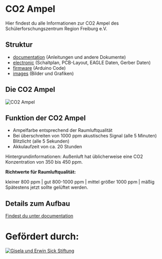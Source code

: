 # CO2 Ampel
Hier findest du alle Informationen zur CO2 Ampel des Schülerforschungszentrum Region Freiburg e.V.

## Struktur
* [documentation](https://github.com/sfz-region-freiburg/co2-Ampel/tree/main/documentation) (Anleitungen und andere Dokumente)
* [electronic](https://github.com/sfz-region-freiburg/co2-Ampel/tree/main/electronics) (Schaltplan, PCB-Layout, EAGLE Daten, Gerber Daten)
* [firmware](https://github.com/sfz-region-freiburg/co2-Ampel/tree/main/firmware/CO2_Ampel_Display_1.5) (Arduino Code)
* [images](https://github.com/sfz-region-freiburg/co2-Ampel/tree/main/images) (Bilder und Grafiken)

## Die CO2 Ampel
![CO2 Ampel](https://sfz-region-freiburg.de/wp-content/uploads/2020/12/CO2-Ampel-Vorderseite-1-620x1030.jpg)

## Funktion der CO2 Ampel
* Ampelfarbe entsprechend der Raumluftqualität
* Bei überschreiten von 1000 ppm akustisches Signal (alle 5 Minuten) Blitzlicht (alle 5 Sekunden)
* Akkulaufzeit von ca. 20 Stunden

Hintergrundinformationen:
Außenluft hat üblicherweise eine CO2 Konzentration von 350 bis 450 ppm.

**Richtwerte für Raumluftqualität:**

kleiner 800 ppm | gut
800-1000 ppm | mittel
größer 1000 ppm | mäßig 
Spätestens jetzt sollte gelüftet werden.

## Details zum Aufbau 
[Findest du unter documentation](https://github.com/sfz-region-freiburg/co2-Ampel/tree/main/documentation)



# Gefördert durch:
[![Gisela und Erwin Sick Stiftung](https://sfz-region-freiburg.de/wp-content/uploads/2020/02/sfz-unterstuetzer-sick-stiftung.jpg)](https://www.sick-stiftung.org/)
